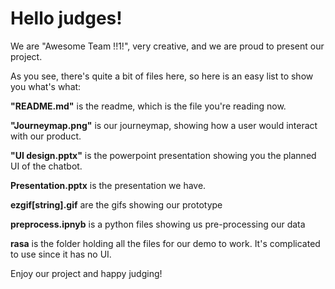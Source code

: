 # Hello judges!

We are "Awesome Team !!1!", very creative, and we are proud to present our project.

As you see, there's quite a bit of files here, so here is an easy list to show you what's what:

**"README.md"** is the readme, which is the file you're reading now.

**"Journeymap.png"** is our journeymap, showing how a user would interact with our product.

**"UI design.pptx"** is the powerpoint presentation showing you the planned UI of the chatbot.

**Presentation.pptx** is the presentation we have.

**ezgif[string].gif** are the gifs showing our prototype

**preprocess.ipnyb** is a python files showing us pre-processing our data

**rasa** is the folder holding all the files for our demo to work. It's complicated to use since it has no UI.

Enjoy our project and happy judging!
